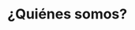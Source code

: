 <script setup>
import { VPTeamMembers } from 'vitepress/theme'

const members = [
  { name: 'Matías García Isaia', github: 'mgarciaisaia' },
  { name: 'Esteban Masoero', github: 'esigma5' },
  { name: 'Damian Facchini', github: 'iago64' },
  { name: 'Nahuel Mazzeo', github: 'nahuemazzeo' },
  { name: 'Federico Pablos', github: 'fpablos' },
  { name: 'Adriano Filgueira', github: 'afilgueira' },
  { name: 'Nicolas Coen', github: 'ncoen97' },
  { name: 'Luis Cannavó', github: 'luchotc' },
  { name: 'Leandro Carbajales', github: 'LeandroCarbajales' },
  { name: 'Mauro Corvaro', github: 'CMauro96' },
  { name: 'Federico Cardoso', github: 'F-Cardoso' },
  { name: 'Julian Schiffer', github: 'Zheoden' },
  { name: 'Juan Mesaglio', github: 'mesaglio' },
  { name: 'Lucila Melamed', github: 'lumelamed' },
  { name: 'Karen Manrique', github: 'karengrams' },
  { name: 'Dario Kozicki', github: 'dariokozicki' },
  { name: 'Federico Medina', github: 'FredeHG' },
  { name: 'Agustin Ranieri', github: 'RaniAgus' },
  { name: 'Marcos Infantino', github: 'MarcosInfantino' },
  { name: 'Sofia Azcoaga', github: 'sazcoaga' },
  { name: 'Matias Rosbaco', github: 'MatiasRosbaco' },
].map((member) => ({
  avatar: `https://www.github.com/${member.github}.png`,
  name: member.name,
  title: `${member.github}`,
  links: [{ icon: 'github', link: `https://github.com/${member.github}` }]
}))

</script>

# ¿Quiénes somos?

<VPTeamMembers size="small" :members="members" />
